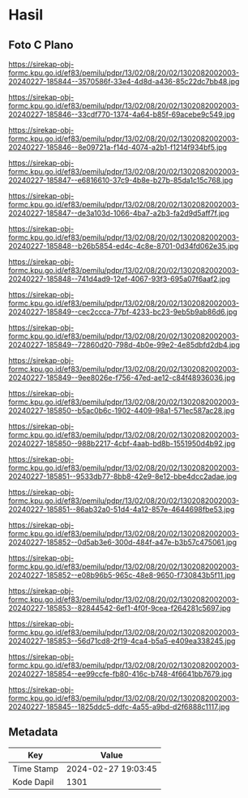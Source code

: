 # Hasil

## Foto C Plano

https://sirekap-obj-formc.kpu.go.id/ef83/pemilu/pdpr/13/02/08/20/02/1302082002003-20240227-185844--3570586f-33e4-4d8d-a436-85c22dc7bb48.jpg

https://sirekap-obj-formc.kpu.go.id/ef83/pemilu/pdpr/13/02/08/20/02/1302082002003-20240227-185846--33cdf770-1374-4a64-b85f-69acebe9c549.jpg

https://sirekap-obj-formc.kpu.go.id/ef83/pemilu/pdpr/13/02/08/20/02/1302082002003-20240227-185846--8e09721a-f14d-4074-a2b1-f1214f934bf5.jpg

https://sirekap-obj-formc.kpu.go.id/ef83/pemilu/pdpr/13/02/08/20/02/1302082002003-20240227-185847--e6816610-37c9-4b8e-b27b-85da1c15c768.jpg

https://sirekap-obj-formc.kpu.go.id/ef83/pemilu/pdpr/13/02/08/20/02/1302082002003-20240227-185847--de3a103d-1066-4ba7-a2b3-fa2d9d5aff7f.jpg

https://sirekap-obj-formc.kpu.go.id/ef83/pemilu/pdpr/13/02/08/20/02/1302082002003-20240227-185848--b26b5854-ed4c-4c8e-8701-0d34fd062e35.jpg

https://sirekap-obj-formc.kpu.go.id/ef83/pemilu/pdpr/13/02/08/20/02/1302082002003-20240227-185848--741d4ad9-12ef-4067-93f3-695a07f6aaf2.jpg

https://sirekap-obj-formc.kpu.go.id/ef83/pemilu/pdpr/13/02/08/20/02/1302082002003-20240227-185849--cec2ccca-77bf-4233-bc23-9eb5b9ab86d6.jpg

https://sirekap-obj-formc.kpu.go.id/ef83/pemilu/pdpr/13/02/08/20/02/1302082002003-20240227-185849--72860d20-798d-4b0e-99e2-4e85dbfd2db4.jpg

https://sirekap-obj-formc.kpu.go.id/ef83/pemilu/pdpr/13/02/08/20/02/1302082002003-20240227-185849--9ee8026e-f756-47ed-ae12-c84f48936036.jpg

https://sirekap-obj-formc.kpu.go.id/ef83/pemilu/pdpr/13/02/08/20/02/1302082002003-20240227-185850--b5ac0b6c-1902-4409-98a1-571ec587ac28.jpg

https://sirekap-obj-formc.kpu.go.id/ef83/pemilu/pdpr/13/02/08/20/02/1302082002003-20240227-185850--988b2217-4cbf-4aab-bd8b-1551950d4b92.jpg

https://sirekap-obj-formc.kpu.go.id/ef83/pemilu/pdpr/13/02/08/20/02/1302082002003-20240227-185851--9533db77-8bb8-42e9-8e12-bbe4dcc2adae.jpg

https://sirekap-obj-formc.kpu.go.id/ef83/pemilu/pdpr/13/02/08/20/02/1302082002003-20240227-185851--86ab32a0-51d4-4a12-857e-4644698fbe53.jpg

https://sirekap-obj-formc.kpu.go.id/ef83/pemilu/pdpr/13/02/08/20/02/1302082002003-20240227-185852--0d5ab3e6-300d-484f-a47e-b3b57c475061.jpg

https://sirekap-obj-formc.kpu.go.id/ef83/pemilu/pdpr/13/02/08/20/02/1302082002003-20240227-185852--e08b96b5-965c-48e8-9650-f730843b5f11.jpg

https://sirekap-obj-formc.kpu.go.id/ef83/pemilu/pdpr/13/02/08/20/02/1302082002003-20240227-185853--82844542-6ef1-4f0f-9cea-f264281c5697.jpg

https://sirekap-obj-formc.kpu.go.id/ef83/pemilu/pdpr/13/02/08/20/02/1302082002003-20240227-185853--56d71cd8-2f19-4ca4-b5a5-e409ea338245.jpg

https://sirekap-obj-formc.kpu.go.id/ef83/pemilu/pdpr/13/02/08/20/02/1302082002003-20240227-185854--ee99ccfe-fb80-416c-b748-4f6641bb7679.jpg

https://sirekap-obj-formc.kpu.go.id/ef83/pemilu/pdpr/13/02/08/20/02/1302082002003-20240227-185845--1825ddc5-ddfc-4a55-a9bd-d2f6888c1117.jpg


## Metadata

| Key        | Value               |
| ---------- | ------------------- |
| Time Stamp | 2024-02-27 19:03:45 |
| Kode Dapil | 1301                |



